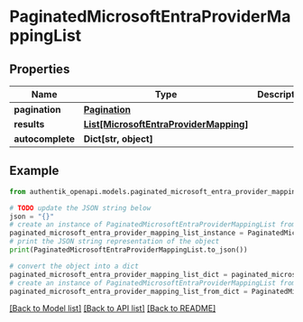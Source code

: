 # PaginatedMicrosoftEntraProviderMappingList


## Properties

Name | Type | Description | Notes
------------ | ------------- | ------------- | -------------
**pagination** | [**Pagination**](Pagination.md) |  | 
**results** | [**List[MicrosoftEntraProviderMapping]**](MicrosoftEntraProviderMapping.md) |  | 
**autocomplete** | **Dict[str, object]** |  | 

## Example

```python
from authentik_openapi.models.paginated_microsoft_entra_provider_mapping_list import PaginatedMicrosoftEntraProviderMappingList

# TODO update the JSON string below
json = "{}"
# create an instance of PaginatedMicrosoftEntraProviderMappingList from a JSON string
paginated_microsoft_entra_provider_mapping_list_instance = PaginatedMicrosoftEntraProviderMappingList.from_json(json)
# print the JSON string representation of the object
print(PaginatedMicrosoftEntraProviderMappingList.to_json())

# convert the object into a dict
paginated_microsoft_entra_provider_mapping_list_dict = paginated_microsoft_entra_provider_mapping_list_instance.to_dict()
# create an instance of PaginatedMicrosoftEntraProviderMappingList from a dict
paginated_microsoft_entra_provider_mapping_list_from_dict = PaginatedMicrosoftEntraProviderMappingList.from_dict(paginated_microsoft_entra_provider_mapping_list_dict)
```
[[Back to Model list]](../README.md#documentation-for-models) [[Back to API list]](../README.md#documentation-for-api-endpoints) [[Back to README]](../README.md)


